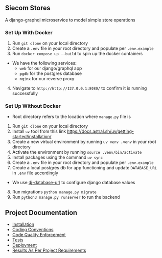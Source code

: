 ## Siecom Stores
A django-graphql microservice to model simple store operations
### Set Up With Docker 
1. Run `git clone` on your local directory
2. Create a `.env` file in your root directory and populate per `.env.example`
3. Run `docker compose up --build` to spin up the docker containers
* We have the following services:
  - `web` for our django/graphql app
  - `pgdb` for the postgres database
  - `nginx` for our reverse proxy 
4. Navigate to `http://http://127.0.0.1:8080/` to confirm it is running successfully

### Set Up Without Docker
* Root directory refers to the location where `manage.py` file is

1. Run `git clone` on your local directory
2. Install `uv` tool from this link https://docs.astral.sh/uv/getting-started/installation/
3. Create a new virtual environment by running `uv venv .venv` in your root directory
4. Activate the environment by running `source .venv/bin/activate`
5. Install packages using the command `uv sync`
6. Create a `.env` file in your root directory and populate per `.env.example`
7. Create a local postgres db for app functioning and update `DATABASE_URL` in `.env` file accordingly
  * We use [dj-database-url](https://pypi.org/project/dj-database-url/) to configure django database values
8. Run migrations `python manage.py migrate`
9. Run `python3 manage.py runserver` to run the backend

## Project Documentation
- [Installation](docs/installation.md)
- [Coding Conventions](docs/conventions.md)
- [Code Quality Enforcement](docs/codequality.md)
- [Tests](docs/tests.md)
- [Deployment](docs/deployment.md)
- [Results As Per Project Requirements](docs/results.md)
